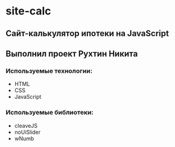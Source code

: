 # site-calc

## Сайт-калькулятор ипотеки на JavaScript

## Выполнил проект Рухтин Никита

### Используемые технологии:
- HTML
- CSS
- JavaScript

### Используемые библиотеки:
- cleaveJS
- noUiSlider
- wNumb

